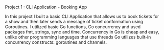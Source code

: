 Project 1 : CLI Application - Booking App

In this project I built a basic CLI Application that allows us to book tickets for a show and then later sends a message of ticket conformation using Goroutines. I utilized basic Go functions, Go concurrency and used packages fmt, strings, sync and time. Concurrency in Go is cheap and easy, unlike other programming languages that use threads Go utilizes built-in concurrency constructs: goroutines and channels.